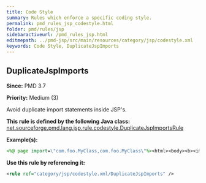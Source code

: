 ```yaml
---
title: Code Style
summary: Rules which enforce a specific coding style.
permalink: pmd_rules_jsp_codestyle.html
folder: pmd/rules/jsp
sidebaractiveurl: /pmd_rules_jsp.html
editmepath: ../pmd-jsp/src/main/resources/category/jsp/codestyle.xml
keywords: Code Style, DuplicateJspImports
---
```

## DuplicateJspImports

**Since:** PMD 3.7

**Priority:** Medium (3)

Avoid duplicate import statements inside JSP's.

**This rule is defined by the following Java class:** [net.sourceforge.pmd.lang.jsp.rule.codestyle.DuplicateJspImportsRule](https://github.com/pmd/pmd/blob/master/pmd-jsp/src/main/java/net/sourceforge/pmd/lang/jsp/rule/codestyle/DuplicateJspImportsRule.java)

**Example(s):**

``` jsp
<%@ page import=\"com.foo.MyClass,com.foo.MyClass\"%><html><body><b><img src=\"<%=Some.get()%>/foo\">xx</img>text</b></body></html>
```

**Use this rule by referencing it:**
``` xml
<rule ref="category/jsp/codestyle.xml/DuplicateJspImports" />
```

